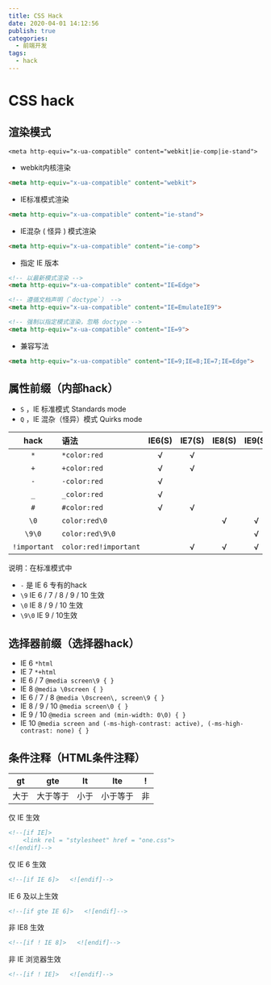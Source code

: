 ```yaml
---
title: CSS Hack
date: 2020-04-01 14:12:56
publish: true
categories:
  - 前端开发
tags:
  - hack
---
```


<Boxx/>

# CSS hack
## 渲染模式
`<meta http-equiv="x-ua-compatible" content="webkit|ie-comp|ie-stand">`

- webkit内核渲染
``` html
<meta http-equiv="x-ua-compatible" content="webkit">
```
- IE标准模式渲染
``` html
<meta http-equiv="x-ua-compatible" content="ie-stand">
```
- IE混杂 ( 怪异 ) 模式渲染
``` html
<meta http-equiv="x-ua-compatible" content="ie-comp">
```
- 指定 IE 版本
``` html
<!-- 以最新模式渲染 -->
<meta http-equiv="x-ua-compatible" content="IE=Edge">  

<!-- 遵循文档声明（`doctype`） -->
<meta http-equiv="x-ua-compatible" content="IE=EmulateIE9">  

<!-- 强制以指定模式渲染，忽略 doctype -->
<meta http-equiv="x-ua-compatible" content="IE=9">
```
- 兼容写法
``` html
<meta http-equiv="x-ua-compatible" content="IE=9;IE=8;IE=7;IE=Edge">
```
## 属性前缀（内部hack）

- `S` ，IE 标准模式 Standards mode
- `Q` ，IE 混杂（怪异）模式 Quirks mode

| hack | 语法 | IE6(S) |IE7(S)| IE8(S)|IE9(S)|IE10(S)|IE6(Q)|IE7(Q)|IE8(Q)|IE9(Q)|IE10(Q)|
|:-:|:----|:-:|:-:|:-:|:-:|:-:|:-:|:-:|:-:|:-:|:-:|
| `*` | `*color:red` | √ | √ |  |  |  | √ | √ | √ | √ | √ |
| `+` | `+color:red` | √ | √ |  |  |  | √ | √ | √ | √ | √ |
| `-` | `-color:red` | √ |  |  |  |  | √ |  |  |  |  |
| `_` | `_color:red` | √ |  |  |  |  | √ | √ | √ | √ |  |
| `#` | `#color:red` | √ | √ |  |  |  | √ | √ | √ | √ | √ |
| `\0` | `color:red\0` |  |  | √ | √ | √ |  |  |  |  |  |
| `\9\0` | `color:red\9\0` |  |  |  | √ | √ |  |  |  |  |  |
| `!important` | `color:red!important` |  | √ | √ | √ | √ |  |  |  |  | √ |

说明：在标准模式中

- `-` 是 IE 6 专有的hack
- `\9` IE 6 / 7 / 8 / 9 / 10 生效
- `\0` IE 8 / 9 / 10 生效
- `\9\0` IE 9 / 10生效

## 选择器前缀（选择器hack）

- IE 6 `*html`
- IE 7 `*+html`
- IE 6 / 7 `@media screen\9 { }`
- IE 8 `@media \0screen { }`
- IE 6 / 7 / 8 `@media \0screen\, screen\9 { }`
- IE 8 / 9 / 10 `@media screen\0 { }`
- IE 9 / 10 `@media screen and (min-width: 0\0) { }`
- IE 10 `@media screen and (-ms-high-contrast: active), (-ms-high-contrast: none) { }`

## 条件注释（HTML条件注释）

| gt | gte | lt | lte | ! |
|:---:|:---:|:---:|:---:|:---:|
| 大于 | 大于等于 | 小于 | 小于等于 | 非 |

仅 IE 生效
``` html
<!--[if IE]>
	<link rel = "stylesheet" href = "one.css">
<![endif]-->
```
仅 IE 6 生效
``` html
<!--[if IE 6]>   <![endif]-->
```
IE 6 及以上生效
``` html
<!--[if gte IE 6]>   <![endif]-->
```
非 IE8 生效
``` html
<!--[if ! IE 8]>   <![endif]-->
```
非 IE 浏览器生效
``` html
<!--[if ! IE]>   <![endif]-->
```

